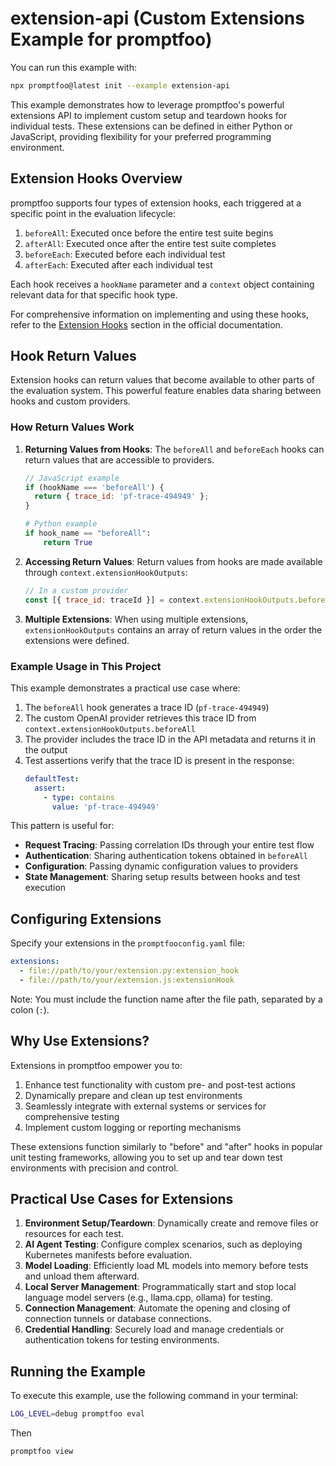 # extension-api (Custom Extensions Example for promptfoo)

You can run this example with:

```bash
npx promptfoo@latest init --example extension-api
```

This example demonstrates how to leverage promptfoo's powerful extensions API to implement custom setup and teardown hooks for individual tests. These extensions can be defined in either Python or JavaScript, providing flexibility for your preferred programming environment.

## Extension Hooks Overview

promptfoo supports four types of extension hooks, each triggered at a specific point in the evaluation lifecycle:

1. `beforeAll`: Executed once before the entire test suite begins
2. `afterAll`: Executed once after the entire test suite completes
3. `beforeEach`: Executed before each individual test
4. `afterEach`: Executed after each individual test

Each hook receives a `hookName` parameter and a `context` object containing relevant data for that specific hook type.

For comprehensive information on implementing and using these hooks, refer to the [Extension Hooks](https://www.promptfoo.dev/docs/configuration/reference/#extension-hooks) section in the official documentation.

## Hook Return Values

Extension hooks can return values that become available to other parts of the evaluation system. This powerful feature enables data sharing between hooks and custom providers.

### How Return Values Work

1. **Returning Values from Hooks**: The `beforeAll` and `beforeEach` hooks can return values that are accessible to providers.

   ```javascript
   // JavaScript example
   if (hookName === 'beforeAll') {
     return { trace_id: 'pf-trace-494949' };
   }
   ```

   ```python
   # Python example
   if hook_name == "beforeAll":
       return True
   ```

2. **Accessing Return Values**: Return values from hooks are made available through `context.extensionHookOutputs`:

   ```javascript
   // In a custom provider
   const [{ trace_id: traceId }] = context.extensionHookOutputs.beforeAll;
   ```

3. **Multiple Extensions**: When using multiple extensions, `extensionHookOutputs` contains an array of return values in the order the extensions were defined.

### Example Usage in This Project

This example demonstrates a practical use case where:

1. The `beforeAll` hook generates a trace ID (`pf-trace-494949`)
2. The custom OpenAI provider retrieves this trace ID from `context.extensionHookOutputs.beforeAll`
3. The provider includes the trace ID in the API metadata and returns it in the output
4. Test assertions verify that the trace ID is present in the response:
   ```yaml
   defaultTest:
     assert:
       - type: contains
         value: 'pf-trace-494949'
   ```

This pattern is useful for:

- **Request Tracing**: Passing correlation IDs through your entire test flow
- **Authentication**: Sharing authentication tokens obtained in `beforeAll`
- **Configuration**: Passing dynamic configuration values to providers
- **State Management**: Sharing setup results between hooks and test execution

## Configuring Extensions

Specify your extensions in the `promptfooconfig.yaml` file:

```yaml
extensions:
  - file://path/to/your/extension.py:extension_hook
  - file://path/to/your/extension.js:extensionHook
```

Note: You must include the function name after the file path, separated by a colon (`:`).

## Why Use Extensions?

Extensions in promptfoo empower you to:

1. Enhance test functionality with custom pre- and post-test actions
2. Dynamically prepare and clean up test environments
3. Seamlessly integrate with external systems or services for comprehensive testing
4. Implement custom logging or reporting mechanisms

These extensions function similarly to "before" and "after" hooks in popular unit testing frameworks, allowing you to set up and tear down test environments with precision and control.

## Practical Use Cases for Extensions

1. **Environment Setup/Teardown**: Dynamically create and remove files or resources for each test.
2. **AI Agent Testing**: Configure complex scenarios, such as deploying Kubernetes manifests before evaluation.
3. **Model Loading**: Efficiently load ML models into memory before tests and unload them afterward.
4. **Local Server Management**: Programmatically start and stop local language model servers (e.g., llama.cpp, ollama) for testing.
5. **Connection Management**: Automate the opening and closing of connection tunnels or database connections.
6. **Credential Handling**: Securely load and manage credentials or authentication tokens for testing environments.

## Running the Example

To execute this example, use the following command in your terminal:

```sh
LOG_LEVEL=debug promptfoo eval
```

Then

```sh
promptfoo view
```

